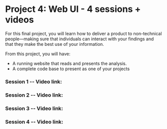 # Project 4: Web UI - 4 sessions + videos

For this final project, you will learn how to deliver a product to non-technical people—making sure that individuals can interact with your findings and that they make the best use of your information.

From this project, you will have:
- A running website that reads and presents the analysis.
- A complete code base to present as one of your projects

### Session 1 -- Video link: 

### Session 2 -- Video link: 

### Session 3 -- Video link: 

### Session 4 -- Video link: 